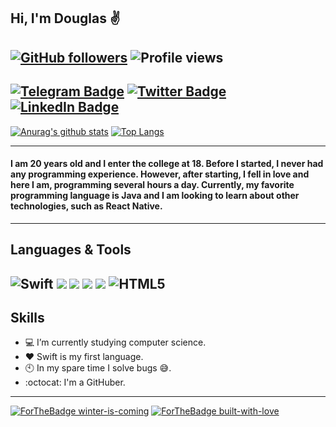 ## Hi, I'm Douglas ✌️
[![GitHub followers](https://img.shields.io/github/followers/douglazhs.svg?style=social&label=Follow&maxAge=2592000)](https://github.com/douglazhs?tab=followers)
![Profile views](https://gpvc.arturio.dev/douglazhs)
---
[![Telegram Badge](https://img.shields.io/badge/Telegram-2CA5E0?style=for-the-badge&logo=telegram&logoColor=white)](https://t.me/douglazhs)
[![Twitter Badge](https://img.shields.io/badge/Twitter-1DA1F2?style=for-the-badge&logo=twitter&logoColor=white)](https://twitter.com/douglazhsp)
[![LinkedIn Badge](https://img.shields.io/badge/LinkedIn-0077B5?style=for-the-badge&logo=linkedin&logoColor=white)](https://www.linkedin.com/in/douglas-henrique-de-souza-pereira-7a1a6416b/)
---
[![Anurag's github stats](https://github-readme-stats.vercel.app/api?username=douglazhs&theme=radical&show_icons=true)](https://github.com/douglazhs/github-readme-stats)
[![Top Langs](https://github-readme-stats.vercel.app/api/top-langs/?username=douglazhs&layout=compact&theme=radical)](https://github.com/anuraghazra/github-readme-stats)

---
#### I am 20 years old and I enter the college at 18. Before I started, I never had any programming experience. However, after starting, I fell in love and here I am, programming several hours a day. Currently, my favorite programming language is Java and I am looking to learn about other technologies, such as React Native.  

---
## Languages & Tools 
  
![Swift](https://img.shields.io/badge/swift-%23FA7343.svg?style=for-the-badge&logo=swift&logoColor=white)
[![](https://img.shields.io/badge/C-00599C?style=for-the-badge&logo=c&logoColor=white)]()
[![](https://img.shields.io/badge/Java-ED8B00?style=for-the-badge&logo=java&logoColor=white)]()
[![](https://img.shields.io/badge/MySQL-00000F?style=for-the-badge&logo=mysql&logoColor=white)]()
[![](https://img.shields.io/badge/PostgreSQL-316192?style=for-the-badge&logo=postgresql&logoColor=white)]()
![HTML5](https://img.shields.io/badge/html5-%23E34F26.svg?style=for-the-badge&logo=html5&logoColor=white)
---
## Skills
- 💻 I’m currently studying computer science.
- ❤️ Swift is my first language.
- 🕙 In my spare time I solve bugs 😅.
- :octocat: I'm a GitHuber.
___
[![ForTheBadge winter-is-coming](http://ForTheBadge.com/images/badges/winter-is-coming.svg)](http://ForTheBadge.com)
[![ForTheBadge built-with-love](http://ForTheBadge.com/images/badges/built-with-love.svg)](https://GitHub.com/douglazhs/)
